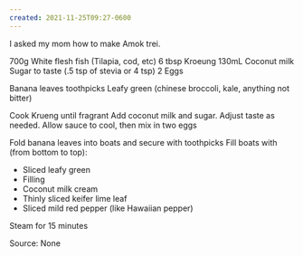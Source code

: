 ```yaml
---
created: 2021-11-25T09:27-0600
---
```


I asked my mom how to make Amok trei. 

700g White flesh fish (Tilapia, cod, etc)
6 tbsp Kroeung
130mL Coconut milk
Sugar to taste (.5 tsp of stevia or 4 tsp)
2 Eggs

Banana leaves
toothpicks
Leafy green (chinese broccoli, kale, anything not bitter)

Cook Krueng until fragrant
Add coconut milk and sugar. Adjust taste as needed.
Allow sauce to cool, then mix in two eggs

Fold banana leaves into boats and secure with toothpicks
Fill boats with (from bottom to top):
* Sliced leafy green
* Filling
* Coconut milk cream
* Thinly sliced keifer lime leaf
* Sliced mild red pepper (like Hawaiian pepper)

Steam for 15 minutes

Source: None
